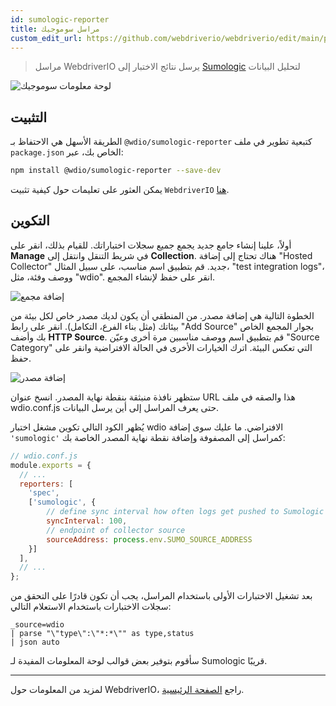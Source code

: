 ```yaml
---
id: sumologic-reporter
title: مراسل سوموجيك
custom_edit_url: https://github.com/webdriverio/webdriverio/edit/main/packages/wdio-sumologic-reporter/README.md
---
```



> مراسل WebdriverIO يرسل نتائج الاختبار إلى [Sumologic](https://www.sumologic.com/) لتحليل البيانات

![لوحة معلومات سوموجيك](/img/sumologic.png "لوحة معلومات سوموجيك")

## التثبيت

الطريقة الأسهل هي الاحتفاظ بـ `@wdio/sumologic-reporter` كتبعية تطوير في ملف `package.json` الخاص بك، عبر:

```sh
npm install @wdio/sumologic-reporter --save-dev
```

يمكن العثور على تعليمات حول كيفية تثبيت `WebdriverIO` [هنا](https://webdriver.io/docs/gettingstarted).

## التكوين

أولاً، علينا إنشاء جامع جديد يجمع جميع سجلات اختباراتك. للقيام بذلك، انقر على __Manage__ في شريط التنقل وانتقل إلى __Collection__. هناك تحتاج إلى إضافة "Hosted Collector" جديد. قم بتطبيق اسم مناسب، على سبيل المثال، "test integration logs"، ووصف وفئة، مثل "wdio". انقر على حفظ لإنشاء المجمع.

![إضافة مجمع](https://webdriver.io/images/sumo-collector.png "إضافة مجمع")

الخطوة التالية هي إضافة مصدر. من المنطقي أن يكون لديك مصدر خاص لكل بيئة من بيئاتك (مثل بناء الفرع، التكامل). انقر على رابط "Add Source" بجوار المجمع الخاص بك وأضف __HTTP Source__. قم بتطبيق اسم ووصف مناسبين مرة أخرى وعيّن "Source Category" التي تعكس البيئة. اترك الخيارات الأخرى في الحالة الافتراضية وانقر على حفظ.

![إضافة مصدر](https://webdriver.io/images/sumo-source.png "إضافة مصدر")

ستظهر نافذة منبثقة بنقطة نهاية المصدر. انسخ عنوان URL هذا والصقه في ملف wdio.conf.js حتى يعرف المراسل إلى أين يرسل البيانات.

يُظهر الكود التالي تكوين مشغل اختبار wdio الافتراضي. ما عليك سوى إضافة `'sumologic'` كمراسل إلى المصفوفة وإضافة نقطة نهاية المصدر الخاصة بك:

```js
// wdio.conf.js
module.exports = {
  // ...
  reporters: [
    'spec',
    ['sumologic', {
        // define sync interval how often logs get pushed to Sumologic
        syncInterval: 100,
        // endpoint of collector source
        sourceAddress: process.env.SUMO_SOURCE_ADDRESS
    }]
  ],
  // ...
};
```

بعد تشغيل الاختبارات الأولى باستخدام المراسل، يجب أن تكون قادرًا على التحقق من سجلات الاختبارات باستخدام الاستعلام التالي:

```
_source=wdio
| parse "\"type\":\"*:*\"" as type,status
| json auto
```

سأقوم بتوفير بعض قوالب لوحة المعلومات المفيدة لـ Sumologic قريبًا.

----

لمزيد من المعلومات حول WebdriverIO، راجع [الصفحة الرئيسية](https://webdriver.io).